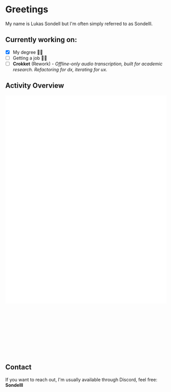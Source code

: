 # Greetings
My name is Lukas Sondell but I'm often simply referred to as Sondelll.

## Currently working on:
- [x] My degree 👨‍🎓  
- [ ] Getting a job 🕵️‍♂️  
- [ ] **Crokket** (Rework) - _Offline-only audio transcription, built for academic research. Refactoring for dx, iterating for ux._
## Activity Overview
![SVG Profile Header](github-metrics.svg)
<svg src="github-metrics.svg" style={{width:100%}}>

## Contact
If you want to reach out, I'm usually available through Discord, feel free:
**Sondelll**

